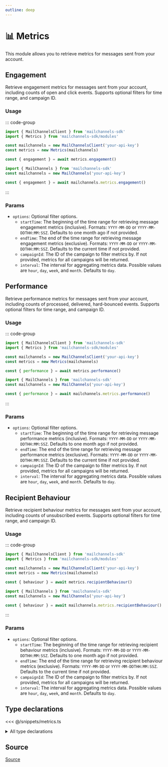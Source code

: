 ```yaml
---
outline: deep
---
```


# 📊 Metrics <Badge type="tip" text="module" /> <Badge type="tip" text="Email API" />

<!-- #region description -->
This module allows you to retrieve metrics for messages sent from your account.
<!-- #endregion description -->

## Engagement <Badge type="info" text="method" />

Retrieve engagement metrics for messages sent from your account, including counts of open and click events. Supports optional filters for time range, and campaign ID.

### Usage

::: code-group
```ts [modular.ts]
import { MailChannelsClient } from 'mailchannels-sdk'
import { Metrics } from 'mailchannels-sdk/modules'

const mailchannels = new MailChannelsClient('your-api-key')
const metrics = new Metrics(mailchannels)

const { engagement } = await metrics.engagement()
```

```ts [full.ts]
import { MailChannels } from 'mailchannels-sdk'
const mailchannels = new MailChannels('your-api-key')

const { engagement } = await mailchannels.metrics.engagement()
```
:::

### Params

- `options`: Optional filter options.
  - `startTime`: The beginning of the time range for retrieving message engagement metrics (inclusive). Formats: `YYYY-MM-DD` or `YYYY-MM-DDTHH:MM:SSZ`. Defaults to one month ago if not provided.
  - `endTime`: The end of the time range for retrieving message engagement metrics (exclusive). Formats: `YYYY-MM-DD` or `YYYY-MM-DDTHH:MM:SSZ`. Defaults to the current time if not provided.
  - `campaignId`: The ID of the campaign to filter metrics by. If not provided, metrics for all campaigns will be returned.
  - `interval`: The interval for aggregating metrics data. Possible values are `hour`, `day`, `week`, and `month`. Defaults to `day`.

## Performance <Badge type="info" text="method" />

Retrieve performance metrics for messages sent from your account, including counts of processed, delivered, hard-bounced events. Supports optional filters for time range, and campaign ID.

### Usage

::: code-group
```ts [modular.ts]
import { MailChannelsClient } from 'mailchannels-sdk'
import { Metrics } from 'mailchannels-sdk/modules'

const mailchannels = new MailChannelsClient('your-api-key')
const metrics = new Metrics(mailchannels)

const { performance } = await metrics.performance()
```

```ts [full.ts]
import { MailChannels } from 'mailchannels-sdk'
const mailchannels = new MailChannels('your-api-key')

const { performance } = await mailchannels.metrics.performance()
```
:::

### Params

- `options`: Optional filter options.
  - `startTime`: The beginning of the time range for retrieving message performance metrics (inclusive). Formats: `YYYY-MM-DD` or `YYYY-MM-DDTHH:MM:SSZ`. Defaults to one month ago if not provided.
  - `endTime`: The end of the time range for retrieving message performance metrics (exclusive). Formats: `YYYY-MM-DD` or `YYYY-MM-DDTHH:MM:SSZ`. Defaults to the current time if not provided.
  - `campaignId`: The ID of the campaign to filter metrics by. If not provided, metrics for all campaigns will be returned.
  - `interval`: The interval for aggregating metrics data. Possible values are `hour`, `day`, `week`, and `month`. Defaults to `day`.

## Recipient Behaviour <Badge type="info" text="method" />

Retrieve recipient behaviour metrics for messages sent from your account, including counts of unsubscribed events. Supports optional filters for time range, and campaign ID.

### Usage

::: code-group
```ts [modular.ts]
import { MailChannelsClient } from 'mailchannels-sdk'
import { Metrics } from 'mailchannels-sdk/modules'

const mailchannels = new MailChannelsClient('your-api-key')
const metrics = new Metrics(mailchannels)

const { behaviour } = await metrics.recipientBehaviour()
```

```ts [full.ts]
import { MailChannels } from 'mailchannels-sdk'
const mailchannels = new MailChannels('your-api-key')

const { behaviour } = await mailchannels.metrics.recipientBehaviour()
```
:::

### Params

- `options`: Optional filter options.
  - `startTime`: The beginning of the time range for retrieving recipient behaviour metrics (inclusive). Formats: `YYYY-MM-DD` or `YYYY-MM-DDTHH:MM:SSZ`. Defaults to one month ago if not provided.
  - `endTime`: The end of the time range for retrieving recipient behaviour metrics (exclusive). Formats: `YYYY-MM-DD` or `YYYY-MM-DDTHH:MM:SSZ`. Defaults to the current time if not provided.
  - `campaignId`: The ID of the campaign to filter metrics by. If not provided, metrics for all campaigns will be returned.
  - `interval`: The interval for aggregating metrics data. Possible values are `hour`, `day`, `week`, and `month`. Defaults to `day`.

## Type declarations

<<< @/snippets/metrics.ts

<details>
  <summary>All type declarations</summary>

  <<< @/snippets/metrics-options.ts
  <<< @/snippets/metrics-bucket.ts

  **Engagement type declarations**

  <<< @/snippets/metrics-engagement.ts
  <<< @/snippets/metrics-engagement-response.ts

  **Performance type declarations**

  <<< @/snippets/metrics-performance.ts
  <<< @/snippets/metrics-performance-response.ts

  ***Recipient Behaviour type declarations**

  <<< @/snippets/metrics-recipient-behaviour.ts
  <<< @/snippets/metrics-recipient-behaviour-response.ts
</details>

## Source

[Source](https://github.com/Yizack/mailchannels/tree/main/src/modules/metrics.ts)
